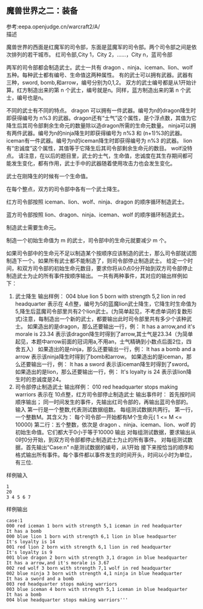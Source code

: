 魔兽世界之二：装备
---
参考:eepa.openjudge.cn/warcraft2/A/                                    
描述

魔兽世界的西面是红魔军的司令部，东面是蓝魔军的司令部。两个司令部之间是依次排列的若干城市。
红司令部,City 1，City 2，……，City n，蓝司令部

两军的司令部都会制造武士。武士一共有 dragon 、ninja、iceman、lion、wolf 五种。每种武士都有编号、生命值这两种属性。
有的武士可以拥有武器。武器有三种，sword, bomb,和arrow，编号分别为0,1,2。
双方的武士编号都是从1开始计算。红方制造出来的第 n 个武士，编号就是n。同样，蓝方制造出来的第 n 个武士，编号也是n。

不同的武士有不同的特点。
dragon 可以拥有一件武器。编号为n的dragon降生时即获得编号为 n%3 的武器。dragon还有“士气”这个属性，是个浮点数，其值为它降生后其司令部剩余生命元的数量除以造dragon所需的生命元数量。
ninja可以拥有两件武器。编号为n的ninja降生时即获得编号为 n%3 和 (n+1)%3的武器。
iceman有一件武器。编号为n的iceman降生时即获得编号为 n%3 的武器。
lion 有“忠诚度”这个属性，其值等于它降生后其司令部剩余生命元的数目。
wolf没特点。
请注意，在以后的题目里，武士的士气，生命值，忠诚度在其生存期间都可能发生变化，都有作用，武士手中的武器随着使用攻击力也会发生变化。
                                        
武士在刚降生的时候有一个生命值。
                                            
在每个整点，双方的司令部中各有一个武士降生。
                                                
红方司令部按照 iceman、lion、wolf、ninja、dragon 的顺序循环制造武士。
                                                    
蓝方司令部按照 lion、dragon、ninja、iceman、wolf 的顺序循环制造武士。
                                                        
制造武士需要生命元。
                                                            
制造一个初始生命值为 m 的武士，司令部中的生命元就要减少 m 个。
                                                                
如果司令部中的生命元不足以制造某个按顺序应该制造的武士，那么司令部就试图制造下一个。如果所有武士都不能制造了，则司令部停止制造武士。
给定一个时间，和双方司令部的初始生命元数目，要求你将从0点0分开始到双方司令部停止制造武士为止的所有事件按顺序输出。
一共有两种事件，其对应的输出样例如下：
                                                                            
1) 武士降生
   输出样例： 004 blue lion 5 born with strength 5,2 lion in red headquarter
   表示在 4点整，编号为5的蓝魔lion武士降生，它降生时生命值为5,降生后蓝魔司令部里共有2个lion武士。(为简单起见，不考虑单词的复数形式)注意，每制造出一个新的武士，都要输出此时司令部里共有多少个该种武士。
   如果造出的是dragon，那么还要输出一行，例：
   It has a arrow,and it's morale is 23.34
   表示该dragon降生时得到了arrow,其士气是23.34（为简单起见，本题中arrow前面的冠词用a,不用an，士气精确到小数点后面2位，四舍五入）
   如果造出的是ninja，那么还要输出一行，例：
   It has a bomb and a arrow
   表示该ninja降生时得到了bomb和arrow。
   如果造出的是iceman，那么还要输出一行，例：
   It has a sword
   表示该iceman降生时得到了sword。
   如果造出的是lion，那么还要输出一行，例：
   It's loyalty is 24
   表示该lion降生时的忠诚度是24。
2) 司令部停止制造武士
   输出样例： 010 red headquarter stops making warriors
   表示在 10点整，红方司令部停止制造武士
输出事件时：
 首先按时间顺序输出；
 同一时间发生的事件，先输出红司令部的，再输出蓝司令部的。
 输入
 第一行是一个整数,代表测试数据组数。
 每组测试数据共两行。
 第一行，一个整数M。其含义为： 每个司令部一开始都有M个生命元( 1 <= M <= 10000)
 第二行：五个整数，依次是 dragon 、ninja、iceman、lion、wolf 的初始生命值。它们都大于0小于等于10000
 输出
   对每组测试数据，要求输出从0时0分开始，到双方司令部都停止制造武士为止的所有事件。
   对每组测试数据，首先输出“Case:n" n是测试数据的编号，从1开始
   接下来按恰当的顺序和格式输出所有事件。每个事件都以事件发生的时间开头，时间以小时为单位，有三位.

样例输入

    1
    20
    3 4 5 6 7

样例输出

    case:1
    000 red iceman 1 born with strength 5,1 iceman in red headquarter
    It has a bomb
    000 blue lion 1 born with strength 6,1 lion in blue headquarter
    It's loyalty is 14
    001 red lion 2 born with strength 6,1 lion in red headquarter
    It's loyalty is 9
    001 blue dragon 2 born with strength 3,1 dragon in blue headquarter
    It has a arrow,and it's morale is 3.67
    002 red wolf 3 born with strength 7,1 wolf in red headquarter
    002 blue ninja 3 born with strength 4,1 ninja in blue headquarter
    It has a sword and a bomb
    003 red headquarter stops making warriors
    003 blue iceman 4 born with strength 5,1 iceman in blue headquarter
    It has a bomb
    004 blue headquarter stops making warriors'''
